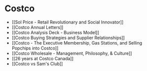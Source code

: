 # Costco

 - [[Sol Price - Retail Revolutionary and Social Innovator]]
 - [[Costco Annual Letters]]
 - [[Costco Analysis Deck - Business Model]]
 - [[Costco Buying Strategies and Supplier Relationships]]
 - [[Costco - The Executive Membership, Gas Stations, and Selling Popchips into Costco]]
 - [[Costco Wholesale - Management, Philosophy, & Culture]]
 - [[26 years at Costco Canada]]
 - [[Costco vs Sam's Club]]
